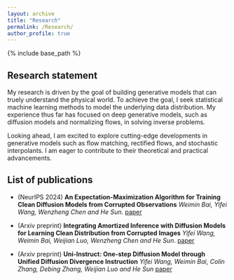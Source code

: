 ```yaml
---
layout: archive
title: "Research"
permalink: /Research/
author_profile: true
---
```


{% include base_path %}
## Research statement
My research is driven by the goal of building generative models that can truely understand the physical world. To achieve the goal, I seek statistical machine learning methods to model the underlying data distribution. My experience thus far has focused on deep generative models, such as diffusion models and normalizing flows, in solving inverse problems.

Looking ahead, I am excited to explore cutting-edge developments in generative models such as flow matching, rectified flows, and stochastic interpolants. I am eager to contribute to their theoretical and practical advancements.

## List of publications

- (NeurIPS 2024) **An Expectation-Maximization Algorithm for Training Clean Diffusion Models from Corrupted Observations**
*Weimin Bai, Yifei Wang, Wenzheng Chen and He Sun*.
[paper](https://arxiv.org/abs/2407.01014)

- (Arxiv preprint) **Integrating Amortized Inference with Diffusion Models for Learning Clean Distribution from Corrupted Images**
*Yifei Wang, Weimin Bai, Weijian Luo, Wenzheng Chen and He Sun*.
[paper](https://arxiv.org/abs/2407.11162)

- (Arxiv preprint) **Uni-Instruct: One-step Diffusion Model through Unified Diffusion Divergence Instruction**
*Yifei Wang, Weimin Bai, Colin Zhang, Debing Zhang, Weijian Luo and He Sun*
[paper](https://arxiv.org/abs/2505.20755)

